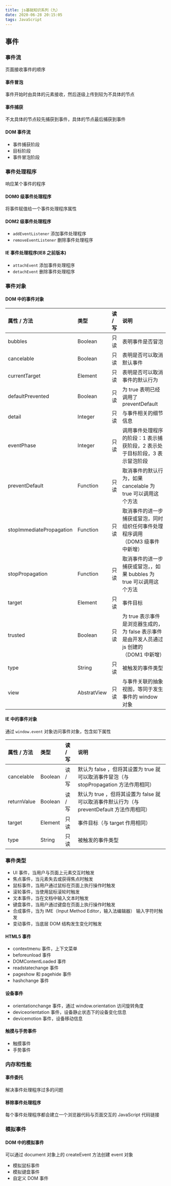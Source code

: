```yaml
---
title: js基础知识系列（九）
date: 2020-06-28 20:15:05
tags: JavaScript
---
```


## 事件

### 事件流

页面接收事件的顺序

#### 事件冒泡

事件开始时由具体的元素接收，然后逐级上传到较为不具体的节点

#### 事件捕获

不太具体的节点较先捕获到事件，具体的节点最后捕获到事件

#### DOM 事件流

- 事件捕获阶段
- 目标阶段
- 事件冒泡阶段

### 事件处理程序

响应某个事件的程序

#### DOM0 级事件处理程序

将事件赋值给一个事件处理程序属性

#### DOM2 级事件处理程序

- `addEventListener` 添加事件处理程序
- `removeEventListener` 删除事件处理程序

#### IE 事件处理程序(IE8 之前版本)

- `attachEvent` 添加事件处理程序
- `detachEvent` 删除事件处理程序

### 事件对象

#### DOM 中的事件对象

| 属性 / 方法              | 类型        | 读 / 写 | 说明                                                                                       |
| :----------------------- | :---------- | :------ | :----------------------------------------------------------------------------------------- |
| bubbles                  | Boolean     | 只读    | 表明事件是否冒泡                                                                           |
| cancelable               | Boolean     | 只读    | 表明是否可以取消默认事件                                                                   |
| currentTarget            | Element     | 只读    | 表明是否可以取消事件的默认行为                                                             |
| defaultPrevented         | Boolean     | 只读    | 为 true 表明已经调用了 preventDefault                                                      |
| detail                   | Integer     | 只读    | 与事件相关的细节信息                                                                       |
| eventPhase               | Integer     | 只读    | 调用事件处理程序的阶段：1 表示捕获阶段，2 表示处于目标阶段，3 表示冒泡阶段                 |
| preventDefault           | Function    | 只读    | 取消事件的默认行为，如果 cancelable 为 true 可以调用这个方法                               |
| stopImmediatePropagation | Function    | 只读    | 取消事件的进一步捕获或冒泡，同时组织任何事件处理程序调用（DOM3 级事件中新增）              |
| stopPropagation          | Function    | 只读    | 取消事件的进一步捕获或冒泡，，如果 bubbles 为 true 可以调用这个方法                        |
| target                   | Element     | 只读    | 事件目标                                                                                   |
| trusted                  | Boolean     | 只读    | 为 true 表示事件是浏览器生成的，为 false 表示事件是由开发人员通过 js 创建的（DOM1 中新增） |
| type                     | String      | 只读    | 被触发的事件类型                                                                           |
| view                     | AbstratView | 只读    | 与事件关联的抽象视图，等同于发生事件的 window 对象                                         |

#### IE 中的事件对象

通过 `window.event` 对象访问事件对象，包含如下属性

| 属性 / 方法 | 类型    | 读 / 写 | 说明                                                                                      |
| :---------- | :------ | :------ | :---------------------------------------------------------------------------------------- |
| cancelable  | Boolean | 读 / 写 | 默认为 false ，但将其设置为 true 就可以取消事件冒泡（与 stopPropagation 方法作用相同）    |
| returnValue | Boolean | 读 / 写 | 默认为 true ，但将其设置为 false 就可以取消事件默认行为（与 preventDefault 方法作用相同） |
| target      | Element | 只读    | 事件目标（与 target 作用相同）                                                            |
| type        | String  | 只读    | 被触发的事件类型                                                                          |

### 事件类型

- UI 事件，当用户与页面上元素交互时触发
- 焦点事件，当元素失去或获得焦点时触发
- 鼠标事件，当用户通过鼠标在页面上执行操作时触发
- 滚轮事件，当使用鼠标滚轮时触发
- 文本事件，当在文档中输入文本时触发
- 键盘事件，当用户通过键盘在页面上执行操作时触发
- 合成事件，当为 IME（Input Method Editor，输入法编辑器） 输入字符时触发
- 变动事件，当底层 DOM 结构发生变化时触发

#### HTML5 事件

- contextmenu 事件，上下文菜单
- beforeunload 事件
- DOMContentLoaded 事件
- readstatechange 事件
- pageshow 和 pagehide 事件
- hashchange 事件

#### 设备事件

- orientationchange 事件，通过 window.orientation 访问旋转角度
- deviceorientation 事件，设备静止状态下的设备变化信息
- devicemotion 事件，设备移动信息

#### 触摸与手势事件

- 触摸事件
- 手势事件

### 内存和性能

#### 事件委托

解决事件处理程序过多的问题

#### 移除事件处理程序

每个事件处理程序都会建立一个浏览器代码与页面交互的 JavaScript 代码链接

### 模拟事件

#### DOM 中的模拟事件

可以通过 document 对象上的 createEvent 方法创建 event 对象

- 模拟鼠标事件
- 模拟键盘事件
- 自定义 DOM 事件

